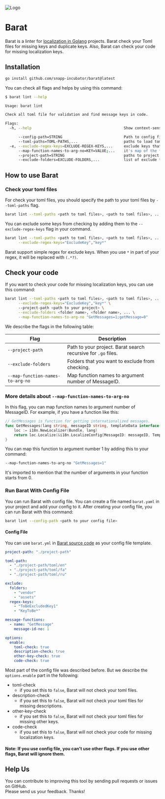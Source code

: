 ![Logo](https://user-images.githubusercontent.com/49960770/214579375-0a8e1cee-d9cd-4cc5-9453-42aff2c26357.png)

# Barat
Barat is a linter for [localization in Golang](https://github.com/nicksnyder/go-i18n) projects. Barat check 
your Toml files for missing keys and duplicate keys. Also, Barat can check your code for missing localization keys.

## Installation

```bash
go install github.com/snapp-incubator/barat@latest
```

You can check all flags and helps by using this command:

```bash
$ barat lint --help 

Usage: barat lint

Check all toml file for validation and find message keys in code.

Flags:
  -h, --help                                          Show context-sensitive help.

      --config-path=STRING                            Path to config file.
      --toml-paths=TOML-PATHS,...                     paths to load toml files.
  -e, --exclude-regex-keys=EXCLUDE-REGEX-KEYS,...     exclude keys that match the given regex.
      --map-function-names-to-arg-no=KEY=VALUE;...    it's map of the function's name that returns the message by i18n To number of MessageID in arguments.
      --project-path=STRING                           paths to project for check all files.
      --exclude-folders=EXCLUDE-FOLDERS,...           list of exclude folders for check localization.
```

## How to use Barat

### Check your toml files
For check your toml files, you should specify the path to your toml files by `--toml-paths` flag.

```bash
barat lint --toml-paths <path to toml files>, <path to toml files>, ...
```

You can exclude some keys from checking by adding them to the `--exclude-regex-keys` flag in your command.
```bash 
barat lint --toml-paths <path to toml files>, <path to toml files>, ... \
      --exclude-regex-keys="ExcludeKey","key*"
```

Barat support simple regex for exclude keys. When you use `*` in part of your regex, it will be replaced with `(.*?)`.

## Check your code
If you want to check your code for missing localization keys, you can use this command:

```bash
barat lint --toml-paths <path to toml files>, <path to toml files>, ... \
      --exclude-regex-keys="ExcludeKey","key*" \ 
      --project-path <path to your project> \
      --exclude-folders <folder name>, <folder name>, ... \
      --map-function-names-to-arg-no "GetMessages=1;getMessage=0"
```

We describe the flags in the following table:

| Flag                             | Description                                                   |
|----------------------------------|---------------------------------------------------------------|
| `--project-path`                 | Path to your project. Barat search recursive for `.go` files. |
| `--exclude-folders`              | Folders that you want to exclude from checking.               |
| `--map-function-names-to-arg-no` | Map function names to argument number of MessageID.           |

### More details about `--map-function-names-to-arg-no`

In this flag, you can map function names to argument number of MessageID. For example, if you have a function like this:

```go
// GetMessages is function for getting internationalized messages.
func GetMessages(lang string, messageID string, templateData interface{}) (string, error) {
    loc := i18n.NewLocalizer(Bundle, lang)
    return loc.Localize(&i18n.LocalizeConfig{MessageID: messageID, TemplateData: templateData})
}
```

You can map this function to argument number 1 by adding this to your command:

```bash
--map-function-names-to-arg-no "GetMessages=1"
```

It's imported to mention that the number of arguments in your function starts from 0.

### Run Barat With Config File

You can run Barat with config file. You can create a file named `barat.yaml` in your project and add your config to it.
After creating your config file, you can run Barat with this command:

```bash
barat lint --config-path <path to your config file>
```

#### Config File

You can use `barat.yml` in [Barat source code](https://github.com/snapp-incubator/barat/blob/master/barat.yml) as your
config file template.

```yaml
project-path: "./project-path"

toml-path:
  - "./project-path/toml/en"
  - "./project-path/toml/fa"
  - "./project-path/toml/ru"

exclude:
  folders:
    - "vendor"
    - "assets"
  regex-keys:
    - "ToBeExcludedKey1"
    - "KeyToBe*"

message-functions:
  - name: "GetMessage"
    message-id-no: 1

options:
  enable:
    toml-check: true
    description-check: true
    other-key-check: true
    code-check: true
```

Most part of the config file was described before. But we describe the `options.enable` part in the following:
* toml-check
    * if you set this to `false`, Barat will not check your toml files.
* description-check
    * if you set this to `false`, Barat will not check your toml files for missing descriptions.
* other-key-check
    * if you set this to `false`, Barat will not check your toml files for missing other keys.
* code-check
    * if you set this to `false`, Barat will not check your code for missing localization keys.

#### Note: If you use config file, you can't use other flags. If you use other flags, Barat will ignore them.


## Help Us
You can contribute to improving this tool by sending pull requests or issues on GitHub.  
Please send us your feedback. Thanks!
